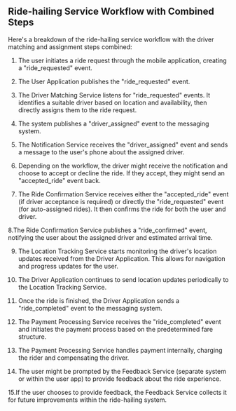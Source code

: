 ## Ride-hailing Service Workflow with Combined Steps

Here's a breakdown of the ride-hailing service workflow with the driver matching and assignment steps combined:

1. The user initiates a ride request through the mobile application, creating a "ride_requested" event.

2. The User Application publishes the "ride_requested" event.

3. The Driver Matching Service listens for "ride_requested" events. It identifies a suitable driver based on location and availability, then directly assigns them to the ride request.

4. The system publishes a "driver_assigned" event to the messaging system.

5. The Notification Service receives the "driver_assigned" event and sends a message to the user's phone about the assigned driver.

6. Depending on the workflow, the driver might receive the notification and choose to accept or decline the ride. If they accept, they might send an "accepted_ride" event back.

7. The Ride Confirmation Service receives either the "accepted_ride" event (if driver acceptance is required) or directly the "ride_requested" event (for auto-assigned rides). It then confirms the ride for both the user and driver.

8.The Ride Confirmation Service publishes a "ride_confirmed" event, notifying the user about the assigned driver and estimated arrival time.

9.  The Location Tracking Service starts monitoring the driver's location updates received from the Driver Application. This allows for navigation and progress updates for the user.

10.  The Driver Application continues to send location updates periodically to the Location Tracking Service.

11.  Once the ride is finished, the Driver Application sends a "ride_completed" event to the messaging system.

12. The Payment Processing Service receives the "ride_completed" event and initiates the payment process based on the predetermined fare structure.

13. The Payment Processing Service handles payment internally, charging the rider and compensating the driver.

14. The user might be prompted by the Feedback Service (separate system or within the user app) to provide feedback about the ride experience.

15.If the user chooses to provide feedback, the Feedback Service collects it for future improvements within the ride-hailing system.


